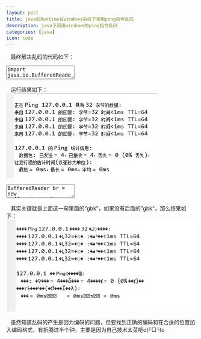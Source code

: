 ```yaml
---
layout: post
title: java的Runtime在windows系统下调用ping命令乱码 
description: java下调用windows的ping指令乱码
categories: [java]
icon: code
---
```

&nbsp;&nbsp; 最终解决乱码的代码如下：    

<textarea name="code" class="java" >
import java.io.BufferedReader;
import java.io.IOException;
import java.io.InputStreamReader;
 
public class TestRuntimeExec {
	public static void main(String[] args) {
		Runtime r = Runtime.getRuntime();
		Process p;
		try {
			p = r.exec("ping 127.0.0.1");
			BufferedReader br = new BufferedReader(new InputStreamReader(p.getInputStream(), "gbk"));
			String inline;
			while ((inline = br.readLine()) != null) {
				String string = new String(inline.getBytes());
				System.out.println(string);
			}
			br.close();
		} catch (IOException e) {
			e.printStackTrace();
		}
	}
}
</textarea>

&nbsp;&nbsp; 运行结果如下：
<img src="/images/20141207/java-runtime-encode01.png" alt="runtime乱码效果图"/>

<div class="article_content">
<textarea name="code" class="java" >
BufferedReader br = new BufferedReader(new InputStreamReader(p.getInputStream(), "gbk"));
</textarea>
</div>

&nbsp;&nbsp; 其实关键就是上面这一句里面的“gbk”，如果没有后面的”gbk“，那么结果如下：
<img src="/images/20141207/java-runtime-encode02.png" alt="runtime乱码效果图"/>

&nbsp;&nbsp;    虽然知道乱码的产生是因为编码的问题，但要找到正确的编码和在合适的位置加入编码格式，有折腾过半个钟，主要是因为自己技术太菜吧o(╯□╰)o
